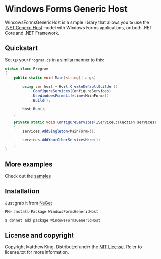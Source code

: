 # Windows Forms Generic Host

WindowsFormsGenericHost is a simple library that allows you to use the [.NET Generic Host](https://docs.microsoft.com/en-us/aspnet/core/fundamentals/host/generic-host) model with Windows Forms applications, on both .NET Core and .NET Framework.

## Quickstart

Set up your `Program.cs` in a similar manner to this:

```csharp
static class Program
{
    public static void Main(string[] args)
    {
        using var host = Host.CreateDefaultBuilder()
            .ConfigureServices(ConfigureServices)
            .UseWindowsFormsLifetime<MainForm>()
            .Build();

        host.Run();
    }

    private static void ConfigureServices(IServiceCollection services)
    {
        services.AddSingleton<MainForm>();

        services.AddYourOtherServicesHere();
    }
}
```

## More examples

Check out the [samples](/samples)

## Installation

Just grab it from [NuGet](https://www.nuget.org/packages/WindowsFormsGenericHost/)

```
PM> Install-Package WindowsFormsGenericHost
```

```
$ dotnet add package WindowsFormsGenericHost
```

## License and copyright

Copyright Matthew King.
Distributed under the [MIT License](http://opensource.org/licenses/MIT).
Refer to license.txt for more information.
